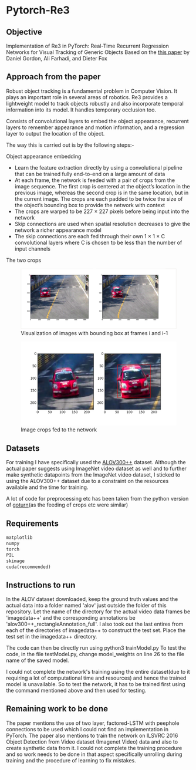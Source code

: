 # Pytorch-Re3

## Objective

Implementation of Re3 in PyTorch: Real-Time Recurrent Regression Networks for Visual Tracking of Generic Objects
Based on the <a href = "https://arxiv.org/pdf/1705.06368.pdf"> this paper</a> by Daniel Gordon, Ali Farhadi, and Dieter Fox 


## Approach from the paper

Robust object tracking is a fundamental problem in Computer Vision. It plays an important role in several areas of robotics. Re3 provides a lightweight model to track objects robustly and also incorporate temporal information into its model. It handles temporary occlusion too.

Consists of convolutional layers to embed the object appearance, recurrent layers to remember appearance and motion information, and a regression layer to output the location of the object.

The way this is carried out is by the following steps:-

Object appearance embedding
<ul>
<li>Learn the feature extraction directly by using a convolutional pipeline that can be trained fully end-to-end on a large amount of data</li>
<li>At each frame, the network is feeded with a pair of crops from the image sequence. The first crop is centered at the object’s location in the previous image, whereas the second crop is in the same location, but in the current image. The crops are each padded to be twice the size of the object’s bounding box to provide the network with context</li>
<li>The crops are warped to be 227 × 227 pixels before being input into the network</li>
<li>Skip connections are used when spatial resolution decreases to give the network a richer appearance model</li>
<li>The skip connections are each fed through their own 1 × 1 × C convolutional layers where C is chosen to be less than the number of input channels</li>

</ul>


The two crops
<figure>
<img src="/images_readme/cv1.png" />
<figcaption>Visualization of images with bounding box at frames i and i-1</figcaption>
</figure>


<figure>
<img src="/images_readme/cv2.png" />
<figcaption>Image crops fed to the network</figcaption>
</figure>

## Datasets

For training I have specifically used the <a href="http://alov300pp.joomlafree.it/">ALOV300++</a> dataset. Although the actual paper suggests using ImageNet video dataset as well and to further make synthetic datapoints from the ImageNet video dataset, I sticked to using the ALOV300++ dataset due to a constraint on the resources available and the time for training. 


A lot of code for preprocessing etc has been taken from the python version of <a href="https://github.com/amoudgl/pygoturn">goturn</a>(as the feeding of crops etc were similar)

## Requirements

```
matplotlib
numpy
torch
PIL
skimage
cuda(recommended)

```

## Instructions to run

In the ALOV dataset downloaded, keep the ground truth values and the actual data into a folder named 'alov' just outside the folder of this repository. Let the name of the directory for the actual video data frames be 'imagedata++' and the corresponding annotations be 'alov300++\_rectangleAnnotation_full'.
I also took out the last entires from each of the directories of imagedata++ to construct the test set. Place the test set in the imagedata++ directory.

The code can then be directly run using python3 trainModel.py
To test the code, in the file testModel.py, change model_weights on line 26 to the file name of the saved model.

I could not complete the network's training using the entire dataset(due to it requiring a lot of computational time and resources) and hence the trained model is unavailable. So to test the network, it has to be trained first using the command mentioned above and then used for testing.

## Remaining work to be done

The paper mentions the use of two layer, factored-LSTM with peephole connections to be used which I could not find an implementation in PyTorch.
The paper also mentions to train the network on ILSVRC 2016 Object Detection from Video dataset (Imagenet Video) data and also to create synthetic data from it.
I could not complete the training procedure and so work needs to be done in that aspect specifically unrolling during training and the procedure of learning to fix mistakes.
